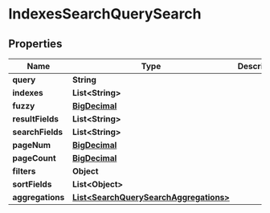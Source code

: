 
# IndexesSearchQuerySearch

## Properties
Name | Type | Description | Notes
------------ | ------------- | ------------- | -------------
**query** | **String** |  | 
**indexes** | **List&lt;String&gt;** |  | 
**fuzzy** | [**BigDecimal**](BigDecimal.md) |  |  [optional]
**resultFields** | **List&lt;String&gt;** |  |  [optional]
**searchFields** | **List&lt;String&gt;** |  |  [optional]
**pageNum** | [**BigDecimal**](BigDecimal.md) |  |  [optional]
**pageCount** | [**BigDecimal**](BigDecimal.md) |  |  [optional]
**filters** | **Object** |  |  [optional]
**sortFields** | **List&lt;Object&gt;** |  |  [optional]
**aggregations** | [**List&lt;SearchQuerySearchAggregations&gt;**](SearchQuerySearchAggregations.md) |  |  [optional]



